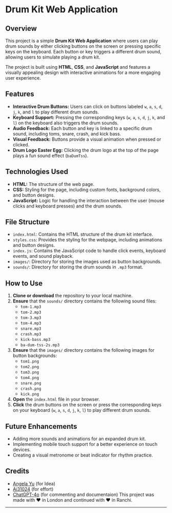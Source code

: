 # Drum Kit Web Application

## Overview
This project is a simple **Drum Kit Web Application** where users can play drum sounds by either clicking buttons on the screen or pressing specific keys on the keyboard. Each button or key triggers a different drum sound, allowing users to simulate playing a drum kit.

The project is built using **HTML**, **CSS**, and **JavaScript** and features a visually appealing design with interactive animations for a more engaging user experience.

## Features
- **Interactive Drum Buttons:** Users can click on buttons labeled `w`, `a`, `s`, `d`, `j`, `k`, and `l` to play different drum sounds.
- **Keyboard Support:** Pressing the corresponding keys (`w`, `a`, `s`, `d`, `j`, `k`, and `l`) on the keyboard also triggers the drum sounds.
- **Audio Feedback:** Each button and key is linked to a specific drum sound, including toms, snare, crash, and kick bass.
- **Visual Feedback:** Buttons provide a visual animation when pressed or clicked.
- **Drum Logo Easter Egg:** Clicking the drum logo at the top of the page plays a fun sound effect (`baDumTss`).

## Technologies Used
- **HTML:** The structure of the web page.
- **CSS:** Styling for the page, including custom fonts, background colors, and button designs.
- **JavaScript:** Logic for handling the interaction between the user (mouse clicks and keyboard presses) and the drum sounds.

## File Structure
- `index.html`: Contains the HTML structure of the drum kit interface.
- `styles.css`: Provides the styling for the webpage, including animations and button designs.
- `index.js`: Contains the JavaScript code to handle click events, keyboard events, and sound playback.
- `images/`: Directory for storing the images used as button backgrounds.
- `sounds/`: Directory for storing the drum sounds in `.mp3` format.

## How to Use
1. **Clone or download** the repository to your local machine.
2. **Ensure** that the `sounds/` directory contains the following sound files:
   - `tom-1.mp3`
   - `tom-2.mp3`
   - `tom-3.mp3`
   - `tom-4.mp3`
   - `snare.mp3`
   - `crash.mp3`
   - `kick-bass.mp3`
   - `ba-dum-tss-2s.mp3`
3. **Ensure** that the `images/` directory contains the following images for button backgrounds:
   - `tom1.png`
   - `tom2.png`
   - `tom3.png`
   - `tom4.png`
   - `snare.png`
   - `crash.png`
   - `kick.png`
4. **Open** the `index.html` file in your browser.
5. **Click** the drum buttons on the screen or press the corresponding keys on your keyboard (`w`, `a`, `s`, `d`, `j`, `k`, `l`) to play different drum sounds.

## Future Enhancements
- Adding more sounds and animations for an expanded drum kit.
- Implementing mobile touch support for a better experience on touch devices.
- Creating a visual metronome or beat indicator for rhythm practice.

## Credits
- [Angela Yu](https://github.com/Angela-Yu) (for Idea)
- [Ai31024](https://github.com/Ai31024) (for effort)
- [ChatGPT-4o](https://chatgpt.com) (for commenting and documentaion)
This project was made with ❤️ in London and continued with ❤️ in Ranchi.

---
